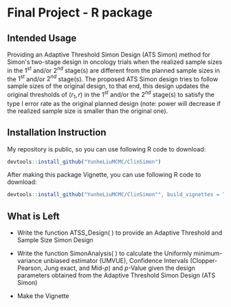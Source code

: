 # Final Project - R package

## Intended Usage
Providing an Adaptive Threshold Simon Design (ATS Simon) method for Simon's 
two-stage design in oncology trials when the realized sample sizes in the $1^{st}$ 
and/or $2^{nd}$ stage(s) are different from the planned sample sizes in the $1^{st}$ 
and/or $2^{nd}$ stage(s). The proposed ATS Simon design tries to follow 
sample sizes of the original design, to that end, this design updates the original
thresholds of $(r_1, r)$ in the $1^{st}$ and/or the $2^{nd}$ stage(s) to satisfy the 
type I error rate as the original planned design (note: power will decrease if the
realized sample size is smaller than the original one).

## Installation Instruction

My repository is public, so you can use following R code to download:   
```r
devtools::install_github("YunheLiuMCMC/ClinSimon")
```
After making this package Vignette, you can use following R code to download:
```r
devtools::install_github("YunheLiuMCMC/ClinSimon"", build_vignettes = TRUE)
```

## What is Left

- Write the function ATSS_Design( ) to provide an Adaptive Threshold and Sample Size Simon Design

- Write the function SimonAnalysis( ) to calculate the Uniformly minimum-variance
unbiased estimator (UMVUE), Confidence Intervals (Clopper-Pearson, Jung exact, 
and Mid-$p$) and $p$-Value given the design parameters obtained from the Adaptive Threshold Simon Design (ATS Simon)

- Make the Vignette
